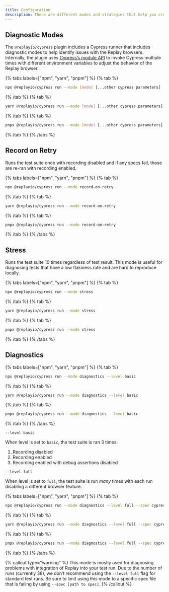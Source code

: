 ```yaml
---
title: Configuration
description: There are different modes and strategies that help you create your replays more effectively. By default, every test is recorded, but you can choose to create your replays only when problems appear, saving costs and time.
---
```


## Diagnostic Modes

The `@replayio/cypress` plugin includes a Cypress runner that includes diagnostic modes to help identify issues with the Replay browsers. Internally, the plugin uses [Cypress’s module API](https://docs.cypress.io/guides/guides/module-api) to invoke Cypress multiple times with different environment variables to adjust the behavior of the Replay browser.

{% tabs labels=["npm", "yarn", "pnpm"] %}
{% tab %}

```sh
npx @replayio/cypress run --mode [mode] [...other cypress parameters]
```

{% /tab %}
{% tab %}

```sh
yarn @replayio/cypress run --mode [mode] [...other cypress parameters]
```

{% /tab %}
{% tab %}

```sh
pnpx @replayio/cypress run --mode [mode] [...other cypress parameters]
```

{% /tab %}
{% /tabs %}

## Record on Retry

Runs the test suite once with recording disabled and if any specs fail, those are re-ran with recording enabled.

{% tabs labels=["npm", "yarn", "pnpm"] %}
{% tab %}

```sh
npx @replayio/cypress run --mode record-on-retry
```

{% /tab %}
{% tab %}

```sh
yarn @replayio/cypress run --mode record-on-retry
```

{% /tab %}
{% tab %}

```sh
pnpx @replayio/cypress run --mode record-on-retry
```

{% /tab %}
{% /tabs %}

## Stress

Runs the test suite 10 times regardless of test result. This mode is useful for diagnosing tests that have a low flakiness rate and are hard to reproduce locally.

{% tabs labels=["npm", "yarn", "pnpm"] %}
{% tab %}

```sh
npx @replayio/cypress run --mode stress
```

{% /tab %}
{% tab %}

```sh
yarn @replayio/cypress run --mode stress
```

{% /tab %}
{% tab %}

```sh
pnpx @replayio/cypress run --mode stress
```

{% /tab %}
{% /tabs %}

## Diagnostics

{% tabs labels=["npm", "yarn", "pnpm"] %}
{% tab %}

```sh
npx @replayio/cypress run --mode diagnostics --level basic
```

{% /tab %}
{% tab %}

```sh
yarn @replayio/cypress run --mode diagnostics --level basic
```

{% /tab %}
{% tab %}

```sh
pnpx @replayio/cypress run --mode diagnostics --level basic
```

{% /tab %}
{% /tabs %}

`--level basic`

When level is set to `basic`, the test suite is ran 3 times:

1. Recording disabled
2. Recording enabled
3. Recording enabled with debug assertions disabled

`--level full`

When level is set to `full`, the test suite is run _many_ times with each run disabling a different browser feature.

{% tabs labels=["npm", "yarn", "pnpm"] %}
{% tab %}

```sh
npx @replayio/cypress run --mode diagnostics --level full --spec cypress/e2e/failing-spec.ts
```

{% /tab %}
{% tab %}

```sh
yarn @replayio/cypress run --mode diagnostics --level full --spec cypress/e2e/failing-spec.ts
```

{% /tab %}
{% tab %}

```sh
pnpx @replayio/cypress run --mode diagnostics --level full --spec cypress/e2e/failing-spec.ts
```

{% /tab %}
{% /tabs %}

{% callout type="warning" %}
This mode is mostly used for diagnosing problems with integration of Replay into your test run. Due to the number of runs (currently 38), we don’t recommend using the `--level full` flag for standard test runs. Be sure to limit using this mode to a specific spec file that is failing by using `--spec [path to spec]`.
{% /callout %}
